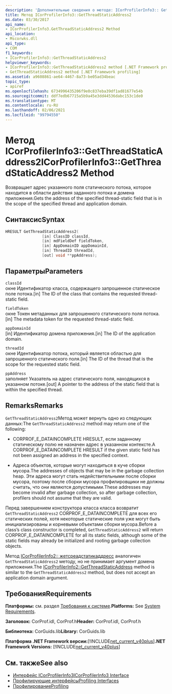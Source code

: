 ```yaml
---
description: 'Дополнительные сведения о методе: ICorProfilerInfo3:: GetThreadStaticAddress2'
title: Метод ICorProfilerInfo3::GetThreadStaticAddress2
ms.date: 03/30/2017
api_name:
- ICorProfilerInfo3.GetThreadStaticAddress2 Method
api_location:
- Mscorwks.dll
api_type:
- COM
f1_keywords:
- ICorProfilerInfo3::GetThreadStaticAddress2
helpviewer_keywords:
- ICorProfilerInfo3::GetThreadStaticAddress2 method [.NET Framework profiling]
- GetThreadStaticAddress2 method [.NET Framework profiling]
ms.assetid: a9608861-ae64-4467-8a73-be05ad34beac
topic_type:
- apiref
ms.openlocfilehash: 6734996435206f9e0c837eba39df1ad81677e54b
ms.sourcegitcommit: ddf7edb67715a5b9a45e3dd44536dabc153c1de0
ms.translationtype: MT
ms.contentlocale: ru-RU
ms.lasthandoff: 02/06/2021
ms.locfileid: "99794550"
---
```

# <a name="icorprofilerinfo3getthreadstaticaddress2-method"></a><span data-ttu-id="1c2ad-103">Метод ICorProfilerInfo3::GetThreadStaticAddress2</span><span class="sxs-lookup"><span data-stu-id="1c2ad-103">ICorProfilerInfo3::GetThreadStaticAddress2 Method</span></span>

<span data-ttu-id="1c2ad-104">Возвращает адрес указанного поля статического потока, которое находится в области действия заданного потока и домена приложения.</span><span class="sxs-lookup"><span data-stu-id="1c2ad-104">Gets the address of the specified thread-static field that is in the scope of the specified thread and application domain.</span></span>  
  
## <a name="syntax"></a><span data-ttu-id="1c2ad-105">Синтаксис</span><span class="sxs-lookup"><span data-stu-id="1c2ad-105">Syntax</span></span>  
  
```cpp  
HRESULT GetThreadStaticAddress2(  
                [in] ClassID classId,  
                [in] mdFieldDef fieldToken,  
                [in] AppDomainID appDomainId,  
                [in] ThreadID threadId,  
                [out] void **ppAddress);  
```  
  
## <a name="parameters"></a><span data-ttu-id="1c2ad-106">Параметры</span><span class="sxs-lookup"><span data-stu-id="1c2ad-106">Parameters</span></span>  

 `classId`  
 <span data-ttu-id="1c2ad-107">окне Идентификатор класса, содержащего запрошенное статическое поле потока.</span><span class="sxs-lookup"><span data-stu-id="1c2ad-107">[in] The ID of the class that contains the requested thread-static field.</span></span>  
  
 `fieldToken`  
 <span data-ttu-id="1c2ad-108">окне Токен метаданных для запрошенного статического поля потока.</span><span class="sxs-lookup"><span data-stu-id="1c2ad-108">[in] The metadata token for the requested thread-static field.</span></span>  
  
 `appDomainId`  
 <span data-ttu-id="1c2ad-109">[in] Идентификатор домена приложения.</span><span class="sxs-lookup"><span data-stu-id="1c2ad-109">[in] The ID of the application domain.</span></span>  
  
 `threadId`  
 <span data-ttu-id="1c2ad-110">окне Идентификатор потока, который является областью для запрошенного статического поля.</span><span class="sxs-lookup"><span data-stu-id="1c2ad-110">[in] The ID of the thread that is the scope for the requested static field.</span></span>  
  
 `ppAddress`  
 <span data-ttu-id="1c2ad-111">заполняет Указатель на адрес статического поля, находящихся в указанном потоке.</span><span class="sxs-lookup"><span data-stu-id="1c2ad-111">[out] A pointer to the address of the static field that is within the specified thread.</span></span>  
  
## <a name="remarks"></a><span data-ttu-id="1c2ad-112">Remarks</span><span class="sxs-lookup"><span data-stu-id="1c2ad-112">Remarks</span></span>  

 <span data-ttu-id="1c2ad-113">`GetThreadStaticAddress2`Метод может вернуть одно из следующих данных:</span><span class="sxs-lookup"><span data-stu-id="1c2ad-113">The `GetThreadStaticAddress2` method may return one of the following:</span></span>  
  
- <span data-ttu-id="1c2ad-114">CORPROF_E_DATAINCOMPLETE HRESULT, если заданному статическому полю не назначен адрес в указанном контексте.</span><span class="sxs-lookup"><span data-stu-id="1c2ad-114">A CORPROF_E_DATAINCOMPLETE HRESULT if the given static field has not been assigned an address in the specified context.</span></span>  
  
- <span data-ttu-id="1c2ad-115">Адреса объектов, которые могут находиться в куче сборки мусора.</span><span class="sxs-lookup"><span data-stu-id="1c2ad-115">The addresses of objects that may be in the garbage collection heap.</span></span> <span data-ttu-id="1c2ad-116">Эти адреса могут стать недействительными после сборки мусора, поэтому после сборки мусора профилировщики не должны считать, что они являются допустимыми.</span><span class="sxs-lookup"><span data-stu-id="1c2ad-116">These addresses may become invalid after garbage collection, so after garbage collection, profilers should not assume that they are valid.</span></span>  
  
 <span data-ttu-id="1c2ad-117">Перед завершением конструктора класса класса возвратит `GetThreadStaticAddress2` CORPROF_E_DATAINCOMPLETE для всех его статических полей, хотя некоторые статические поля уже могут быть инициализированы и корневыми объектами сборки мусора.</span><span class="sxs-lookup"><span data-stu-id="1c2ad-117">Before a class’s class constructor is completed, `GetThreadStaticAddress2` will return CORPROF_E_DATAINCOMPLETE for all its static fields, although some of the static fields may already be initialized and rooting garbage collection objects.</span></span>  
  
 <span data-ttu-id="1c2ad-118">Метод [ICorProfilerInfo2:: жетсреадстатикаддресс](icorprofilerinfo2-getthreadstaticaddress-method.md) аналогичен `GetThreadStaticAddress2` методу, но не принимает аргумент домена приложения.</span><span class="sxs-lookup"><span data-stu-id="1c2ad-118">The [ICorProfilerInfo2::GetThreadStaticAddress](icorprofilerinfo2-getthreadstaticaddress-method.md) method is similar to the `GetThreadStaticAddress2` method, but does not accept an application domain argument.</span></span>  
  
## <a name="requirements"></a><span data-ttu-id="1c2ad-119">Требования</span><span class="sxs-lookup"><span data-stu-id="1c2ad-119">Requirements</span></span>  

 <span data-ttu-id="1c2ad-120">**Платформы:** см. раздел [Требования к системе](../../get-started/system-requirements.md).</span><span class="sxs-lookup"><span data-stu-id="1c2ad-120">**Platforms:** See [System Requirements](../../get-started/system-requirements.md).</span></span>  
  
 <span data-ttu-id="1c2ad-121">**Заголовок:** CorProf.idl, CorProf.h</span><span class="sxs-lookup"><span data-stu-id="1c2ad-121">**Header:** CorProf.idl, CorProf.h</span></span>  
  
 <span data-ttu-id="1c2ad-122">**Библиотека:** CorGuids.lib</span><span class="sxs-lookup"><span data-stu-id="1c2ad-122">**Library:** CorGuids.lib</span></span>  
  
 <span data-ttu-id="1c2ad-123">**Платформа .NET Framework версии:**[!INCLUDE[net_current_v40plus](../../../../includes/net-current-v40plus-md.md)]</span><span class="sxs-lookup"><span data-stu-id="1c2ad-123">**.NET Framework Versions:** [!INCLUDE[net_current_v40plus](../../../../includes/net-current-v40plus-md.md)]</span></span>  
  
## <a name="see-also"></a><span data-ttu-id="1c2ad-124">См. также</span><span class="sxs-lookup"><span data-stu-id="1c2ad-124">See also</span></span>

- [<span data-ttu-id="1c2ad-125">Интерфейс ICorProfilerInfo3</span><span class="sxs-lookup"><span data-stu-id="1c2ad-125">ICorProfilerInfo3 Interface</span></span>](icorprofilerinfo3-interface.md)
- [<span data-ttu-id="1c2ad-126">Профилирующие интерфейсы</span><span class="sxs-lookup"><span data-stu-id="1c2ad-126">Profiling Interfaces</span></span>](profiling-interfaces.md)
- [<span data-ttu-id="1c2ad-127">Профилирование</span><span class="sxs-lookup"><span data-stu-id="1c2ad-127">Profiling</span></span>](index.md)
